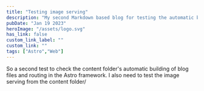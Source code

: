 ```yaml
---
title: "Testing image serving"
description: "My second Markdown based blog for testing the automatic build from Markdown to HTML."
pubDate: "Jan 19 2023"
heroImage: "/assets/logo.svg"
has_link: false
custom_link_label: ""
custom_link: ""
tags: ["Astro","Web"]
---
```


So a second test to check the content folder's automatic building of blog files and routing in the Astro framework.
I also need to test the image serving from the content folder/
